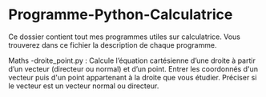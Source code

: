 # Programme-Python-Calculatrice

Ce dossier contient tout mes programmes utiles sur calculatrice.
Vous trouverez dans ce fichier la description de chaque programme.

Maths
-droite_point.py : Calcule l’équation cartésienne d’une droite à partir d’un vecteur (directeur ou normal) et d’un point.
Entrer les coordonnés d'un vecteur puis d'un point appartenant à la droite que vous étudier. Préciser si le vecteur est un vecteur normal ou directeur.
